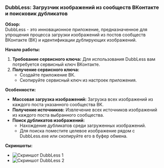 ### DubbLess: Загрузчик изображений из сообществ ВКонтакте и поисковик дубликатов

**Обзор:**  
DubbLess - это инновационное приложение, предназначенное для упрощения процесса загрузки изображений из постов сообществ ВКонтакте (ВК) и идентификации дублирующих изображений.

**Начало работы:**
1. **Требование сервисного ключа:** Для использования DubbLess вам потребуется сервисный ключ ВКонтакте.
2. **Получение сервисного ключа:** 
   - Создайте приложение ВК.
   - Скопируйте сервисный ключ из настроек приложения.

**Особенности:**
- **Массовая загрузка изображений:** Загрузка всех изображений из каждого поста указанного сообщества ВК.
- **Получение источников:** Извлечение всех источников изображений из каждого поста выбранного сообщества.
- **Поиск дубликатов изображений:** 
   - Нахождение дубликатов среди загруженных изображений.
   - Для поиска поместите целевое изображение рядом с DubbLess.exe или скопируйте его в буфер обмена.

**Скриншоты:**
- ![Скриншот DubbLess 1](https://github.com/HalfDayG/DubbLess/assets/40132654/ecfb746f-e28e-4167-a0b6-8208a4366366)
- ![Скриншот DubbLess 2](https://github.com/HalfDayG/DubbLess/assets/40132654/7459e158-bc36-4d8f-8495-a5e5d67fe1da)
